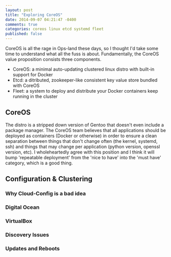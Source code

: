 ```yaml
---
layout: post
title: "Exploring CoreOS"
date: 2014-09-07 04:21:47 -0400
comments: true
categories: coreos linux etcd systemd fleet
published: false
---
```


CoreOS is all the rage in Ops-land these days, so I thought I'd take some time to understand what all the fuss is about. Fundamentally, the CoreOS value proposition consists three components.   
- CoreOS: a minimal auto-updating clustered linux distro with built-in support for Docker  
- Etcd: a ditributed, zookeeper-like consistent key value store bundled with CoreOS  
- Fleet: a system to deploy and distribute your Docker containers keep running in the cluster  
  
## CoreOS
The distro is a stripped down version of Gentoo that doesn't even include a package manager. The CoreOS team believes that all applications should be deployed as containers (Docker or otherwise) in order to ensure a clean separation between things that don't change often (the kernel, systemd, ssh) and things that may change per application (python version, openssl version, etc). I wholeheartedly agree with this position and I think it will bump 'repeatable deployment' from the 'nice to have' into the 'must have' category, which is a good thing.

## Configuration & Clustering

### Why Cloud-Config is a bad idea

### Digital Ocean

### VirtualBox

### Discovery Issues

### Updates and Reboots

